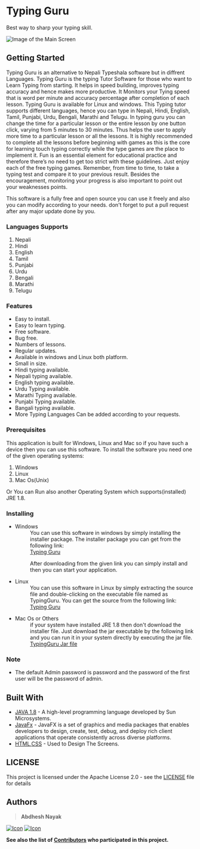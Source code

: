 
# Typing Guru

Best way to sharp your typing skill.

![Image of the Main Screen](https://github.com/abdheshnayak/TypingGuru/raw/master/1.png)

## Getting Started

Typing Guru is an alternative to Nepali Typeshala software but in diffrent Languages. Typing Guru is the typing Tutor Software for those who want to Learn Typing from starting. It helps in speed building, improves typing accuracy and hence makes more productive. It Monitors your Tying speed that is word per minute and accuracy percentage after completion of each lesson.
Typing Guru is available for Linux and windows. This Typing tutor supports different languages, hence you can type in Nepali, Hindi, English, Tamil, Punjabi, Urdu, Bengali, Marathi and Telugu. In typing guru you can change the time for a particular lesson or the entire lesson by one button click, varying from 5 minutes to 30 minutes. Thus helps the user to apply more time to a particular lesson or all the lessons.
It is highly recommended to complete all the lessons before beginning with games as this is the core for learning touch typing correctly while the type games are the place to implement it. Fun is an essential element for educational practice and therefore there’s no need to get too strict with these guidelines. Just enjoy each of the free typing games. Remember, from time to time, to take a typing test and compare it to your previous result. Besides the encouragement, monitoring your progress is also important to point out your weaknesses points.

This software is a fully free and open source you can use it freely and also you can modify according to your needs.
don't forget to put a pull request after any major update done by you.

### Languages Supports
1. Nepali
2. Hindi 
3. English 
4. Tamil
5. Punjabi
6. Urdu
7. Bengali
8. Marathi 
9. Telugu

### Features
- Easy to install.
- Easy to learn typing.
- Free software.
- Bug free.
- Numbers of lessons.
- Regular updates.
- Available in windows and Linux both platform.
- Small in size.
- Hindi typing available.
- Nepali typing available.
- English typing available.
- Urdu Typing available.
- Marathi Typing available.
- Punjabi Typing available.
- Bangali typing available.
- More Typing Languages Can be added according to your requests.

### Prerequisites
This application is built for Windows, Linux and Mac so if you have such a device then you can use this software.
To install the software you need one of the given operating systems:
1. Windows
2. Linux
3. Mac Os(Unix)
  
Or You can Run also another Operating System which supports(installed) JRE 1.8.

### Installing
- <dl>
  <dt>Windows</dt>
  <dd>You can use this software in windows by simply installing the installer package. The installer package you can get from the following link:<br><a href="ourceforge.net/projects/typingguru/">Typing Guru</a><br>
	
	After downloading from the given link you can simply install and then you can start your application.
</dd>

- <dt>Linux</dt>
  <dd>You can use this software in Linux by simply extracting the source file and double-clicking on the executable file named as TypingGuru. You can get the source from the following link:<br><a href="ourceforge.net/projects/typingguru/">Typing Guru</a><br>
</dd>
  
- <dt>Mac Os or Others</dt>
  <dd>
	if your system have installed JRE 1.8 then don't download the installer file. Just download the jar executable by the following link and you can run it in your system directly by executing the jar file. <br>
    <a href="https://sourceforge.net/projects/typingguru/files/VERSION_1.2/TypingGuru 1.2 (jar).zip/download">TypingGuru Jar file</a>
    </dd>
</dl>

### Note
  - The default Admin password is password and the password of the first user will be the password of admin.

## Built With

* [JAVA 1.8](https://docs.oracle.com/javase/8/docs/api/) - A high-level programming language developed by Sun Microsystems.
* [JavaFx](https://docs.oracle.com/javafx/2/overview/jfxpub-overview.htm) - JavaFX is a set of graphics and media packages that enables developers to design, create, test, debug, and deploy rich client applications that operate consistently across diverse platforms.
* [HTML](https://devdocs.io/html/),[CSS](https://devdocs.io/css/) - Used to Design The Screens.

## LICENSE

This project is licensed under the Apache License 2.0 - see the [LICENSE]([https://github.com/abdheshnayak/TypingGuru/blob/master/LICENSE](https://github.com/abdheshnayak/TypingGuru/blob/master/LICENSE)) file for details

## Authors
>**Abdhesh Nayak**

[![Icon](https://img.shields.io/badge/Github-lightgrey)](https://github.com/abdheshnayak) [![Icon](https://img.shields.io/badge/LinkedIn-blue)](https://www.linkedin.com/in/abdhesh-nayak/)

**See also the list of [Contributors](https://github.com/abdheshnayak/static-website-views-counter/contributors) who participated in this project.**
